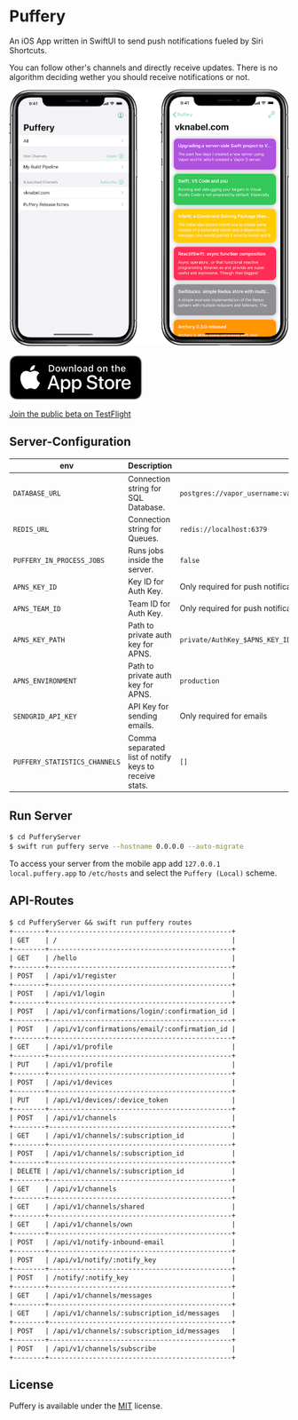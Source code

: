 # Puffery

An iOS App written in SwiftUI to send push notifications fueled by Siri Shortcuts.

You can follow other's channels and directly receive updates.
There is no algorithm deciding wether you should receive notifications or not.

![](./assets/Sceenshot-iPhoneX.png)

[![Download on the App Store](./assets/Download_on_the_App_Store_Badge.svg)](https://apps.apple.com/de/app/puffery/id1508776889)

[Join the public beta on TestFlight](https://testflight.apple.com/join/066lEjQN)

## Server-Configuration

| env                           | Description                                           | Default                                                                  |
| ----------------------------- | ----------------------------------------------------- | ------------------------------------------------------------------------ |
| `DATABASE_URL`                | Connection string for SQL Database.                   | `postgres://vapor_username:vapor_password@localhost:5432/vapor_database` |
| `REDIS_URL`                   | Connection string for Queues.                         | `redis://localhost:6379`                                                 |
| `PUFFERY_IN_PROCESS_JOBS`     | Runs jobs inside the server.                          | `false`                                                                  |
| `APNS_KEY_ID`                 | Key ID for Auth Key.                                  | Only required for push notifications                                     |
| `APNS_TEAM_ID`                | Team ID for Auth Key.                                 | Only required for push notifications                                     |
| `APNS_KEY_PATH`               | Path to private auth key for APNS.                    | `private/AuthKey_$APNS_KEY_ID.p8`                                        |
| `APNS_ENVIRONMENT`            | Path to private auth key for APNS.                    | `production`                                                             |
| `SENDGRID_API_KEY`            | API Key for sending emails.                           | Only required for emails                                                 |
| `PUFFERY_STATISTICS_CHANNELS` | Comma separated list of notify keys to receive stats. | `[]`                                                                     |

## Run Server

```bash
$ cd PufferyServer
$ swift run puffery serve --hostname 0.0.0.0 --auto-migrate
```

To access your server from the mobile app add `127.0.0.1 local.puffery.app` to `/etc/hosts` and select the `Puffery (Local)` scheme.

## API-Routes

```
$ cd PufferyServer && swift run puffery routes
+--------+----------------------------------------------+
| GET    | /                                            |
+--------+----------------------------------------------+
| GET    | /hello                                       |
+--------+----------------------------------------------+
| POST   | /api/v1/register                             |
+--------+----------------------------------------------+
| POST   | /api/v1/login                                |
+--------+----------------------------------------------+
| POST   | /api/v1/confirmations/login/:confirmation_id |
+--------+----------------------------------------------+
| POST   | /api/v1/confirmations/email/:confirmation_id |
+--------+----------------------------------------------+
| GET    | /api/v1/profile                              |
+--------+----------------------------------------------+
| PUT    | /api/v1/profile                              |
+--------+----------------------------------------------+
| POST   | /api/v1/devices                              |
+--------+----------------------------------------------+
| PUT    | /api/v1/devices/:device_token                |
+--------+----------------------------------------------+
| POST   | /api/v1/channels                             |
+--------+----------------------------------------------+
| GET    | /api/v1/channels/:subscription_id            |
+--------+----------------------------------------------+
| POST   | /api/v1/channels/:subscription_id            |
+--------+----------------------------------------------+
| DELETE | /api/v1/channels/:subscription_id            |
+--------+----------------------------------------------+
| GET    | /api/v1/channels                             |
+--------+----------------------------------------------+
| GET    | /api/v1/channels/shared                      |
+--------+----------------------------------------------+
| GET    | /api/v1/channels/own                         |
+--------+----------------------------------------------+
| POST   | /api/v1/notify-inbound-email                 |
+--------+----------------------------------------------+
| POST   | /api/v1/notify/:notify_key                   |
+--------+----------------------------------------------+
| POST   | /notify/:notify_key                          |
+--------+----------------------------------------------+
| GET    | /api/v1/channels/messages                    |
+--------+----------------------------------------------+
| GET    | /api/v1/channels/:subscription_id/messages   |
+--------+----------------------------------------------+
| POST   | /api/v1/channels/:subscription_id/messages   |
+--------+----------------------------------------------+
| POST   | /api/v1/channels/subscribe                   |
+--------+----------------------------------------------+
```

## License

Puffery is available under the [MIT](./LICENSE) license.
